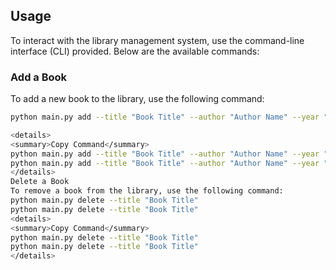 ## Usage

To interact with the library management system, use the command-line interface (CLI) provided. Below are the available commands:

### Add a Book
To add a new book to the library, use the following command:
```bash
python main.py add --title "Book Title" --author "Author Name" --year "Publication Year" --genre "Book Genre"

<details>
<summary>Copy Command</summary>
python main.py add --title "Book Title" --author "Author Name" --year "Publication Year" --genre "Book Genre"
python main.py add --title "Book Title" --author "Author Name" --year "Publication Year" --genre "Book Genre"
</details>
Delete a Book
To remove a book from the library, use the following command:
python main.py delete --title "Book Title"
python main.py delete --title "Book Title"
<details>
<summary>Copy Command</summary>
python main.py delete --title "Book Title"
python main.py delete --title "Book Title"
</details>

